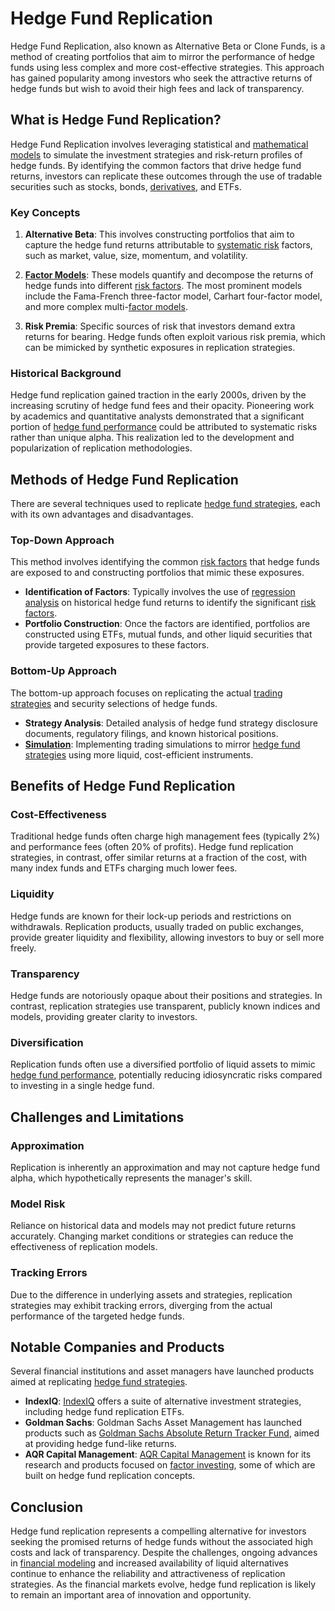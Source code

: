 # Hedge Fund Replication

Hedge Fund Replication, also known as Alternative Beta or Clone Funds, is a method of creating portfolios that aim to mirror the performance of hedge funds using less complex and more cost-effective strategies. This approach has gained popularity among investors who seek the attractive returns of hedge funds but wish to avoid their high fees and lack of transparency.

## What is Hedge Fund Replication?

Hedge Fund Replication involves leveraging statistical and [mathematical models](../m/mathematical_models_in_trading.md) to simulate the investment strategies and risk-return profiles of hedge funds. By identifying the common factors that drive hedge fund returns, investors can replicate these outcomes through the use of tradable securities such as stocks, bonds, [derivatives](../d/derivatives.md), and ETFs.

### Key Concepts

1. **Alternative Beta**: This involves constructing portfolios that aim to capture the hedge fund returns attributable to [systematic risk](../s/systematic_risk.md) factors, such as market, value, size, momentum, and volatility. 

2. **[Factor Models](../f/factor_models.md)**: These models quantify and decompose the returns of hedge funds into different [risk factors](../r/risk_factors_in_trading.md). The most prominent models include the Fama-French three-factor model, Carhart four-factor model, and more complex multi-[factor models](../f/factor_models.md).

3. **Risk Premia**: Specific sources of risk that investors demand extra returns for bearing. Hedge funds often exploit various risk premia, which can be mimicked by synthetic exposures in replication strategies.

### Historical Background

Hedge fund replication gained traction in the early 2000s, driven by the increasing scrutiny of hedge fund fees and their opacity. Pioneering work by academics and quantitative analysts demonstrated that a significant portion of [hedge fund performance](../h/hedge_fund_performance.md) could be attributed to systematic risks rather than unique alpha. This realization led to the development and popularization of replication methodologies.

## Methods of Hedge Fund Replication

There are several techniques used to replicate [hedge fund strategies](../h/hedge_fund_strategies.md), each with its own advantages and disadvantages.

### Top-Down Approach

This method involves identifying the common [risk factors](../r/risk_factors_in_trading.md) that hedge funds are exposed to and constructing portfolios that mimic these exposures.

- **Identification of Factors**: Typically involves the use of [regression analysis](../r/regression_analysis.md) on historical hedge fund returns to identify the significant [risk factors](../r/risk_factors_in_trading.md).
- **Portfolio Construction**: Once the factors are identified, portfolios are constructed using ETFs, mutual funds, and other liquid securities that provide targeted exposures to these factors.

### Bottom-Up Approach

The bottom-up approach focuses on replicating the actual [trading strategies](../t/trading_strategies.md) and security selections of hedge funds.

- **Strategy Analysis**: Detailed analysis of hedge fund strategy disclosure documents, regulatory filings, and known historical positions.
- **[Simulation](../s/simulation_in_trading.md)**: Implementing trading simulations to mirror [hedge fund strategies](../h/hedge_fund_strategies.md) using more liquid, cost-efficient instruments.

## Benefits of Hedge Fund Replication

### Cost-Effectiveness

Traditional hedge funds often charge high management fees (typically 2%) and performance fees (often 20% of profits). Hedge fund replication strategies, in contrast, offer similar returns at a fraction of the cost, with many index funds and ETFs charging much lower fees.

### Liquidity

Hedge funds are known for their lock-up periods and restrictions on withdrawals. Replication products, usually traded on public exchanges, provide greater liquidity and flexibility, allowing investors to buy or sell more freely.

### Transparency

Hedge funds are notoriously opaque about their positions and strategies. In contrast, replication strategies use transparent, publicly known indices and models, providing greater clarity to investors.

### Diversification

Replication funds often use a diversified portfolio of liquid assets to mimic [hedge fund performance](../h/hedge_fund_performance.md), potentially reducing idiosyncratic risks compared to investing in a single hedge fund.

## Challenges and Limitations

### Approximation

Replication is inherently an approximation and may not capture hedge fund alpha, which hypothetically represents the manager's skill.

### Model Risk

Reliance on historical data and models may not predict future returns accurately. Changing market conditions or strategies can reduce the effectiveness of replication models.

### Tracking Errors

Due to the difference in underlying assets and strategies, replication strategies may exhibit tracking errors, diverging from the actual performance of the targeted hedge funds.

## Notable Companies and Products

Several financial institutions and asset managers have launched products aimed at replicating [hedge fund strategies](../h/hedge_fund_strategies.md).

- **IndexIQ**: [IndexIQ](https://www.indexiq.com) offers a suite of alternative investment strategies, including hedge fund replication ETFs.
- **Goldman Sachs**: Goldman Sachs Asset Management has launched products such as [Goldman Sachs Absolute Return Tracker Fund](https://www.gsam.com/content/gsam/us/en/advisors/products/mutual-funds/gs-absolute-return-tracker-fund.html), aimed at providing hedge fund-like returns.
- **AQR Capital Management**: [AQR Capital Management](https://www.aqr.com) is known for its research and products focused on [factor investing](../f/factor_investing.md), some of which are built on hedge fund replication concepts.

## Conclusion

Hedge fund replication represents a compelling alternative for investors seeking the promised returns of hedge funds without the associated high costs and lack of transparency. Despite the challenges, ongoing advances in [financial modeling](../f/financial_modeling.md) and increased availability of liquid alternatives continue to enhance the reliability and attractiveness of replication strategies. As the financial markets evolve, hedge fund replication is likely to remain an important area of innovation and opportunity.
